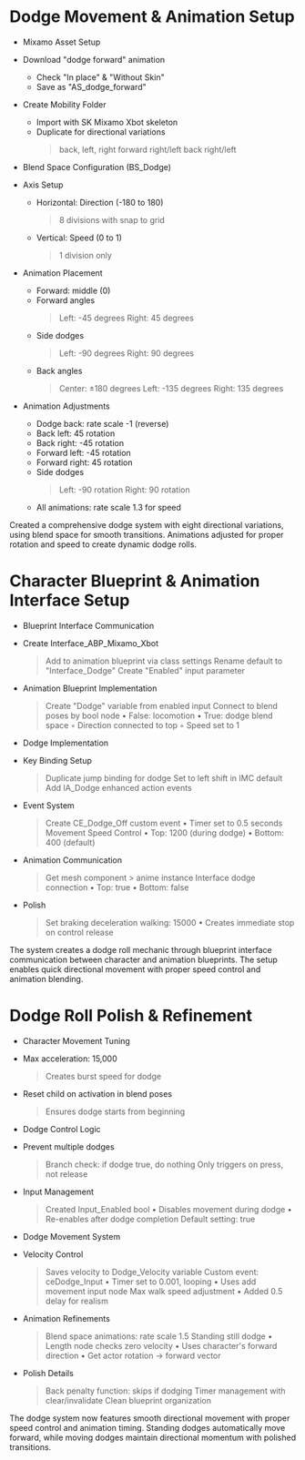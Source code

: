 # Dodge Movement & Animation Setup

* Mixamo Asset Setup
 * Download "dodge forward" animation
   - Check "In place" & "Without Skin"
   - Save as "AS_dodge_forward"
 * Create Mobility Folder
   - Import with SK Mixamo Xbot skeleton
   - Duplicate for directional variations
     > back, left, right
     > forward right/left
     > back right/left

* Blend Space Configuration (BS_Dodge)
 * Axis Setup
   - Horizontal: Direction (-180 to 180)
     > 8 divisions with snap to grid
   - Vertical: Speed (0 to 1)
     > 1 division only

 * Animation Placement
   - Forward: middle (0)
   - Forward angles
     > Left: -45 degrees
     > Right: 45 degrees
   - Side dodges
     > Left: -90 degrees
     > Right: 90 degrees
   - Back angles
     > Center: ±180 degrees
     > Left: -135 degrees
     > Right: 135 degrees

 * Animation Adjustments
   - Dodge back: rate scale -1 (reverse)
   - Back left: 45 rotation
   - Back right: -45 rotation
   - Forward left: -45 rotation
   - Forward right: 45 rotation
   - Side dodges
     > Left: -90 rotation
     > Right: 90 rotation
   - All animations: rate scale 1.3 for speed

Created a comprehensive dodge system with eight directional variations, using blend space for smooth transitions. Animations adjusted for proper rotation and speed to create dynamic dodge rolls.


# Character Blueprint & Animation Interface Setup

* Blueprint Interface Communication
 - Create Interface_ABP_Mixamo_Xbot
   > Add to animation blueprint via class settings
   > Rename default to "Interface_Dodge"
   > Create "Enabled" input parameter
 - Animation Blueprint Implementation
   > Create "Dodge" variable from enabled input
   > Connect to blend poses by bool node
     • False: locomotion
     • True: dodge blend space
       ◦ Direction connected to top
       ◦ Speed set to 1

* Dodge Implementation
 - Key Binding Setup
   > Duplicate jump binding for dodge
   > Set to left shift in IMC default
   > Add IA_Dodge enhanced action events
 - Event System
   > Create CE_Dodge_Off custom event
     • Timer set to 0.5 seconds
   > Movement Speed Control
     • Top: 1200 (during dodge)
     • Bottom: 400 (default)
 - Animation Communication
   > Get mesh component > anime instance
   > Interface dodge connection
     • Top: true
     • Bottom: false
 - Polish
   > Set braking deceleration walking: 15000
     • Creates immediate stop on control release

The system creates a dodge roll mechanic through blueprint interface communication between character and animation blueprints. The setup enables quick directional movement with proper speed control and animation blending.

# Dodge Roll Polish & Refinement

* Character Movement Tuning
 - Max acceleration: 15,000
   > Creates burst speed for dodge
 - Reset child on activation in blend poses
   > Ensures dodge starts from beginning

* Dodge Control Logic
 - Prevent multiple dodges
   > Branch check: if dodge true, do nothing
   > Only triggers on press, not release
 - Input Management
   > Created Input_Enabled bool
     • Disables movement during dodge
     • Re-enables after dodge completion
   > Default setting: true

* Dodge Movement System
 - Velocity Control
   > Saves velocity to Dodge_Velocity variable
   > Custom event: ceDodge_Input
     • Timer set to 0.001, looping
     • Uses add movement input node
   > Max walk speed adjustment
     • Added 0.5 delay for realism

 - Animation Refinements
   > Blend space animations: rate scale 1.5
   > Standing still dodge
     • Length node checks zero velocity
     • Uses character's forward direction
     • Get actor rotation -> forward vector

 - Polish Details
   > Back penalty function: skips if dodging
   > Timer management with clear/invalidate
   > Clean blueprint organization

The dodge system now features smooth directional movement with proper speed control and animation timing. Standing dodges automatically move forward, while moving dodges maintain directional momentum with polished transitions.
